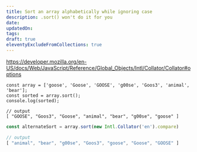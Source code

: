 ```yaml
---
title: Sort an array alphabetically while ignoring case
description: .sort() won't do it for you
date: 
updatedOn: 
tags: 
draft: true
eleventyExcludeFromCollections: true
---
```

https://developer.mozilla.org/en-US/docs/Web/JavaScript/Reference/Global_Objects/Intl/Collator/Collator#options

```node
const array = ['goose', 'Goose', 'GOOSE', 'g00se', 'Goos3', 'animal', 'bear'];
const sorted = array.sort();
console.log(sorted);

// output
[ "GOOSE", "Goos3", "Goose", "animal", "bear", "g00se", "goose" ]
```

```js
const alternateSort = array.sort(new Intl.Collator('en').compare)

// output
[ "animal", "bear", "g00se", "Goos3", "goose", "Goose", "GOOSE" ]
```